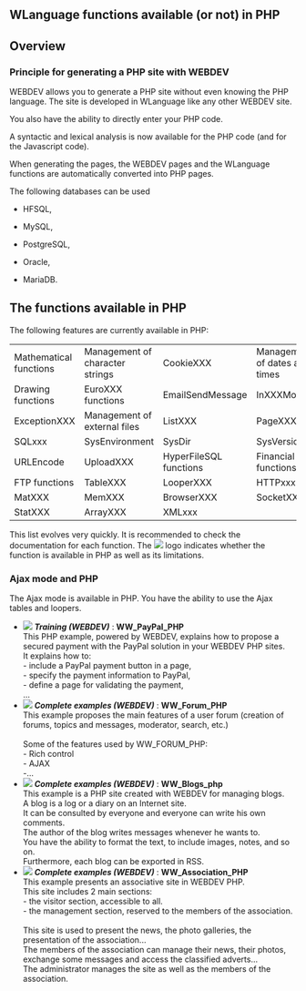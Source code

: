 


## WLanguage functions available (or not) in PHP
			



<a name="NOTE1"></a>
<a name="NOTE1_1"></a>


## Overview
<a name="overview_ELTTEXTE000171"></a>


### Principle for generating a PHP site with WEBDEV
<a name="principle_for_generating_php_site_with_webdev_ELTPARAGRAPHE000011"></a>

WEBDEV allows you to generate a PHP site without even knowing the PHP language. The site is developed in WLanguage like any other WEBDEV site.

You also have the ability to directly enter your PHP code.

A syntactic and lexical analysis is now available for the PHP code (and for the Javascript code).

When generating the pages, the WEBDEV pages and the WLanguage functions are automatically converted into PHP pages.



The following databases can be used

- HFSQL, 

- MySQL,

- PostgreSQL,

- Oracle,

- MariaDB.






<a name="NOTE2"></a>
<a name="NOTE2_1"></a>


## The functions available in PHP
<a name="the_functions_available_php_ELTTEXTE000244"></a>
The following features are currently available in PHP:  


|   |   |   |   |
| --- | --- | --- | --- |
| Mathematical functions | Management of character strings | CookieXXX | Management of dates and times |
| Drawing functions | EuroXXX functions | EmailSendMessage | InXXXMode |
| ExceptionXXX | Management of external files | ListXXX | PageXXX |
| SQLxxx | SysEnvironment | SysDir | SysVersion |
| URLEncode | UploadXXX | HyperFileSQL functions | Financial functions |
| FTP functions | TableXXX | LooperXXX | HTTPxxx |
| MatXXX | MemXXX | BrowserXXX | SocketXXX |
| StatXXX | ArrayXXX | XMLxxx |   |


This list evolves very quickly. It is recommended to check the documentation for each function. The ![](https://doc.pcsoft.fr/en-US/images/image.awp?langid=3&name=menu_btn_php_1.gif) logo indicates whether the function is available in PHP as well as its limitations.
<a name="NOTE2_2"></a>


### Ajax mode and PHP
<a name="ajax_mode_and_php_ELTPARAGRAPHE000120"></a>

The Ajax mode is available in PHP. You have the ability to use the Ajax tables and loopers.  


- ![](https://doc.pcsoft.fr/en-US/images/image.awp?langid=3&name=WW_PayPal_PHP.gif) ***Training (WEBDEV)*** : **WW_PayPal_PHP** <br>This PHP example, powered by WEBDEV, explains how to propose a secured payment with the PayPal solution in your WEBDEV PHP sites.<br>It explains how to:<br>- include a PayPal payment button in a page, <br>- specify the payment information to PayPal, <br>- define a page for validating the payment, <br>...
- ![](https://doc.pcsoft.fr/en-US/images/image.awp?langid=3&name=WW_Forum_PHP.gif) ***Complete examples (WEBDEV)*** : **WW_Forum_PHP** <br>This example proposes the main features of a user forum (creation of forums, topics and messages, moderator, search, etc.)<br><br>Some of the features used by WW_FORUM_PHP:<br>- Rich control<br>- AJAX<br>-...
- ![](https://doc.pcsoft.fr/en-US/images/image.awp?langid=3&name=WW_Blogs_php.gif) ***Complete examples (WEBDEV)*** : **WW_Blogs_php** <br>This example is a PHP site created with WEBDEV for managing blogs.<br>A blog is a log or a diary on an Internet site. <br>It can be consulted by everyone and everyone can write his own comments.<br>The author of the blog writes messages whenever he wants to.<br>You have the ability to format the text, to include images, notes, and so on.<br>Furthermore, each blog can be exported in RSS.
- ![](https://doc.pcsoft.fr/en-US/images/image.awp?langid=3&name=WW_Association_PHP.gif) ***Complete examples (WEBDEV)*** : **WW_Association_PHP** <br>This example presents an associative site in WEBDEV PHP.<br>This site includes 2 main sections: <br>- the visitor section, accessible to all.<br>- the management section, reserved to the members of the association.   <br>  <br>This site is used to present the news, the photo galleries, the presentation of the association...<br>The members of the association can manage their news, their photos, exchange some messages and access the classified adverts...<br>The administrator manages the site as well as the members of the association.


